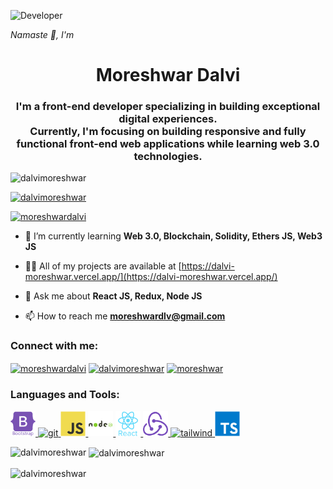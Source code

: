 ![Developer](https://pbs.twimg.com/profile_banners/1432578951688310789/1663845741/1500x500)

<i align="center">Namaste 👋, I'm</i>
<h1 align="center">Moreshwar Dalvi</h1>
<h3 align="center">I'm a front-end developer specializing in building exceptional digital experiences. <br /> Currently, I'm focusing on building responsive and fully functional front-end web applications while learning web 3.0 technologies.</h3>

<p align="left"> <img src="https://komarev.com/ghpvc/?username=dalvimoreshwar&label=Profile%20views&color=0e75b6&style=flat" alt="dalvimoreshwar" /> </p>

<p align="left"> <a href="https://github.com/ryo-ma/github-profile-trophy"><img src="https://github-profile-trophy.vercel.app/?username=dalvimoreshwar" alt="dalvimoreshwar" /></a> </p>

<p align="left"> <a href="https://twitter.com/moreshwardalvi" target="blank"><img src="https://img.shields.io/twitter/follow/moreshwardalvi?logo=twitter&style=for-the-badge" alt="moreshwardalvi" /></a> </p>

- 🌱 I’m currently learning **Web 3.0, Blockchain, Solidity, Ethers JS, Web3 JS**

- 👨‍💻 All of my projects are available at [https://dalvi-moreshwar.vercel.app/](https://dalvi-moreshwar.vercel.app/)

- 💬 Ask me about **React JS, Redux, Node JS**

- 📫 How to reach me **moreshwardlv@gmail.com**

<h3 align="left">Connect with me:</h3>
<p align="left">
<a href="https://twitter.com/moreshwardalvi" target="blank"><img align="center" src="https://raw.githubusercontent.com/rahuldkjain/github-profile-readme-generator/master/src/images/icons/Social/twitter.svg" alt="moreshwardalvi" height="30" width="40" /></a>
<a href="https://linkedin.com/in/dalvimoreshwar" target="blank"><img align="center" src="https://raw.githubusercontent.com/rahuldkjain/github-profile-readme-generator/master/src/images/icons/Social/linked-in-alt.svg" alt="dalvimoreshwar" height="30" width="40" /></a>
<a href="https://codesandbox.com/moreshwar" target="blank"><img align="center" src="https://raw.githubusercontent.com/rahuldkjain/github-profile-readme-generator/master/src/images/icons/Social/codesandbox.svg" alt="moreshwar" height="30" width="40" /></a>
</p>

<h3 align="left">Languages and Tools:</h3>
<p align="left"> <a href="https://getbootstrap.com" target="_blank" rel="noreferrer"> <img src="https://raw.githubusercontent.com/devicons/devicon/master/icons/bootstrap/bootstrap-plain-wordmark.svg" alt="bootstrap" width="40" height="40"/> </a> <a href="https://git-scm.com/" target="_blank" rel="noreferrer"> <img src="https://www.vectorlogo.zone/logos/git-scm/git-scm-icon.svg" alt="git" width="40" height="40"/> </a> <a href="https://developer.mozilla.org/en-US/docs/Web/JavaScript" target="_blank" rel="noreferrer"> <img src="https://raw.githubusercontent.com/devicons/devicon/master/icons/javascript/javascript-original.svg" alt="javascript" width="40" height="40"/> </a> <a href="https://nodejs.org" target="_blank" rel="noreferrer"> <img src="https://raw.githubusercontent.com/devicons/devicon/master/icons/nodejs/nodejs-original-wordmark.svg" alt="nodejs" width="40" height="40"/> </a> <a href="https://reactjs.org/" target="_blank" rel="noreferrer"> <img src="https://raw.githubusercontent.com/devicons/devicon/master/icons/react/react-original-wordmark.svg" alt="react" width="40" height="40"/> </a> <a href="https://redux.js.org" target="_blank" rel="noreferrer"> <img src="https://raw.githubusercontent.com/devicons/devicon/master/icons/redux/redux-original.svg" alt="redux" width="40" height="40"/> </a> <a href="https://tailwindcss.com/" target="_blank" rel="noreferrer"> <img src="https://www.vectorlogo.zone/logos/tailwindcss/tailwindcss-icon.svg" alt="tailwind" width="40" height="40"/> </a> <a href="https://www.typescriptlang.org/" target="_blank" rel="noreferrer"> <img src="https://raw.githubusercontent.com/devicons/devicon/master/icons/typescript/typescript-original.svg" alt="typescript" width="40" height="40"/> </a> </p>

<p><img align="left" src="https://github-readme-stats.vercel.app/api/top-langs?username=dalvimoreshwar&show_icons=true&locale=en&layout=compact" alt="dalvimoreshwar" /></p>

<p>&nbsp;<img align="center" src="https://github-readme-stats.vercel.app/api?username=dalvimoreshwar&show_icons=true&locale=en" alt="dalvimoreshwar" /></p>

<p><img align="center" src="https://github-readme-streak-stats.herokuapp.com/?user=dalvimoreshwar&" alt="dalvimoreshwar" /></p>
